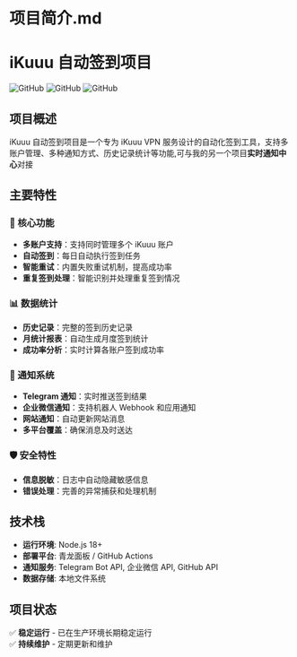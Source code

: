 # 项目简介.md

# iKuuu 自动签到项目

![GitHub](https://img.shields.io/badge/Node.js-18+-green)
![GitHub](https://img.shields.io/badge/License-MIT-blue)
![GitHub](https://img.shields.io/badge/Platform-QingLong%20%7C%20GitHub%20Actions-orange)

## 项目概述

iKuuu 自动签到项目是一个专为 iKuuu VPN 服务设计的自动化签到工具，支持多账户管理、多种通知方式、历史记录统计等功能,可与我的另一个项目**实时通知中心**对接

## 主要特性

### 🚀 核心功能
- **多账户支持**：支持同时管理多个 iKuuu 账户
- **自动签到**：每日自动执行签到任务
- **智能重试**：内置失败重试机制，提高成功率
- **重复签到处理**：智能识别并处理重复签到情况

### 📊 数据统计
- **历史记录**：完整的签到历史记录
- **月统计报表**：自动生成月度签到统计
- **成功率分析**：实时计算各账户签到成功率

### 🔔 通知系统
- **Telegram 通知**：实时推送签到结果
- **企业微信通知**：支持机器人 Webhook 和应用通知
- **网站通知**：自动更新网站消息
- **多平台覆盖**：确保消息及时送达

### 🛡️ 安全特性
- **信息脱敏**：日志中自动隐藏敏感信息
- **错误处理**：完善的异常捕获和处理机制

## 技术栈

- **运行环境**: Node.js 18+
- **部署平台**: 青龙面板 / GitHub Actions
- **通知服务**: Telegram Bot API, 企业微信 API, GitHub API
- **数据存储**: 本地文件系统

## 项目状态

✅ **稳定运行** - 已在生产环境长期稳定运行  
✅ **持续维护** - 定期更新和维护 

#
